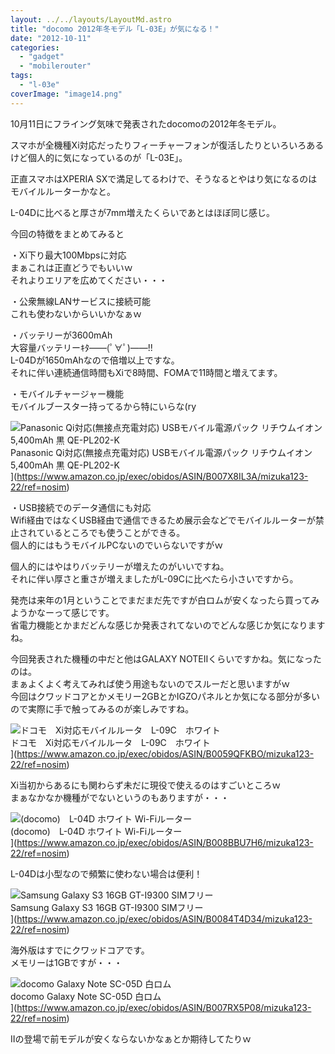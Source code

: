 ```yaml
---
layout: ../../layouts/LayoutMd.astro
title: "docomo 2012年冬モデル「L-03E」が気になる！"
date: "2012-10-11"
categories: 
  - "gadget"
  - "mobilerouter"
tags: 
  - "l-03e"
coverImage: "image14.png"
---
```


10月11日にフライング気味で発表されたdocomoの2012年冬モデル。

スマホが全機種Xi対応だったりフィーチャーフォンが復活したりといろいろあるけど個人的に気になっているのが「L-03E」。

正直スマホはXPERIA SXで満足してるわけで、そうなるとやはり気になるのはモバイルルーターかなと。

L-04Dに比べると厚さが7mm増えたくらいであとはほぼ同じ感じ。

今回の特徴をまとめてみると

・Xi下り最大100Mbpsに対応  
まぁこれは正直どうでもいいｗ  
それよりエリアを広めてください・・・

・公衆無線LANサービスに接続可能  
これも使わないからいいかなぁｗ

・バッテリーが3600mAh  
大容量バッテリーｷﾀ――(ﾟ∀ﾟ)――!!  
L-04Dが1650mAhなので倍増以上ですな。  
それに伴い連続通信時間もXiで8時間、FOMAで11時間と増えてます。

・モバイルチャージャー機能  
モバイルブースター持ってるから特にいらな(ry

![Panasonic Qi対応(無接点充電対応) USBモバイル電源パック リチウムイオン 5,400mAh 黒 QE-PL202-K](/archive/images/31mlT4pSi%2BL._SL160_.jpg)  
Panasonic Qi対応(無接点充電対応) USBモバイル電源パック リチウムイオン 5,400mAh 黒 QE-PL202-K  
](https://www.amazon.co.jp/exec/obidos/ASIN/B007X8IL3A/mizuka123-22/ref=nosim)

・USB接続でのデータ通信にも対応  
Wifi経由ではなくUSB経由で通信できるため展示会などでモバイルルーターが禁止されているところでも使うことができる。  
個人的にはもうモバイルPCないのでいらないですがｗ

個人的にはやはりバッテリーが増えたのがいいですね。  
それに伴い厚さと重さが増えましたがL-09Cに比べたら小さいですから。

発売は来年の1月ということでまだまだ先ですが白ロムが安くなったら買ってみようかなーって感じです。  
省電力機能とかまだどんな感じか発表されてないのでどんな感じか気になりますね。

今回発表された機種の中だと他はGALAXY NOTEⅡくらいですかね。気になったのは。  
まぁよくよく考えてみれば使う用途もないのでスルーだと思いますがｗ  
今回はクワッドコアとかメモリー2GBとかIGZOパネルとか気になる部分が多いので実際に手で触ってみるのが楽しみですね。

![ドコモ　Xi対応モバイルルータ　L-09C　ホワイト](/archive/images/31XPIUfpBML._SL160_.jpg)  
ドコモ　Xi対応モバイルルータ　L-09C　ホワイト  
](https://www.amazon.co.jp/exec/obidos/ASIN/B0059QFKBO/mizuka123-22/ref=nosim)

Xi当初からあるにも関わらず未だに現役で使えるのはすごいところｗ  
まぁなかなか機種がでないというのもありますが・・・

![(docomo)　L-04D ホワイト Wi-Fiルーター](/archive/images/418FcfY2kZL._SL160_.jpg)  
(docomo)　L-04D ホワイト Wi-Fiルーター  
](https://www.amazon.co.jp/exec/obidos/ASIN/B008BBU7H6/mizuka123-22/ref=nosim)

L-04Dは小型なので頻繁に使わない場合は便利！

![Samsung Galaxy S3 16GB GT-I9300 SIMフリー](/archive/images/41oSIQ39fkL._SL160_.jpg)  
Samsung Galaxy S3 16GB GT-I9300 SIMフリー  
](https://www.amazon.co.jp/exec/obidos/ASIN/B0084T4D34/mizuka123-22/ref=nosim)

海外版はすでにクワッドコアです。  
メモリーは1GBですが・・・

![docomo Galaxy Note SC-05D 白ロム](/archive/images/41d93l9GxVL._SL160_.jpg)  
docomo Galaxy Note SC-05D 白ロム  
](https://www.amazon.co.jp/exec/obidos/ASIN/B007RX5P08/mizuka123-22/ref=nosim)

Ⅱの登場で前モデルが安くならないかなぁとか期待してたりｗ

